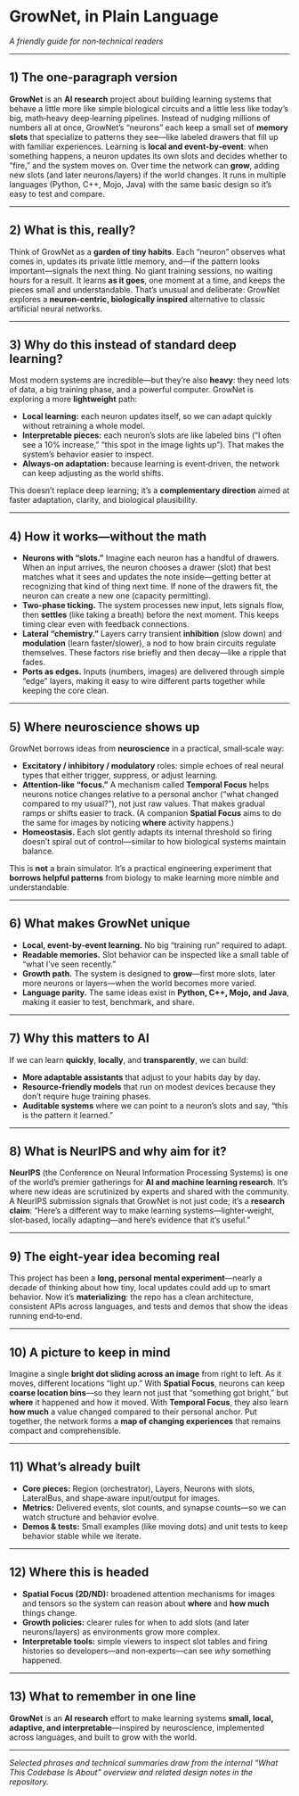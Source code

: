 # GrowNet, in Plain Language

*A friendly guide for non‑technical readers*

------

## 1) The one‑paragraph version

**GrowNet** is an **AI research** project about building learning systems that behave a little more like simple biological circuits and a little less like today’s big, math‑heavy deep‑learning pipelines. Instead of nudging millions of numbers all at once, GrowNet’s “neurons” each keep a small set of **memory slots** that specialize to patterns they see—like labeled drawers that fill up with familiar experiences. Learning is **local and event‑by‑event**: when something happens, a neuron updates its own slots and decides whether to “fire,” and the system moves on. Over time the network can **grow**, adding new slots (and later neurons/layers) if the world changes. It runs in multiple languages (Python, C++, Mojo, Java) with the same basic design so it’s easy to test and compare. 

------

## 2) What is this, really?

Think of GrowNet as a **garden of tiny habits**. Each “neuron” observes what comes in, updates its private little memory, and—if the pattern looks important—signals the next thing. No giant training sessions, no waiting hours for a result. It learns **as it goes**, one moment at a time, and keeps the pieces small and understandable. That’s unusual and deliberate: GrowNet explores a **neuron‑centric, biologically inspired** alternative to classic artificial neural networks. 

------

## 3) Why do this instead of standard deep learning?

Most modern systems are incredible—but they’re also **heavy**: they need lots of data, a big training phase, and a powerful computer. GrowNet is exploring a more **lightweight** path:

- **Local learning:** each neuron updates itself, so we can adapt quickly without retraining a whole model.
- **Interpretable pieces:** each neuron’s slots are like labeled bins (“I often see a 10% increase,” “this spot in the image lights up”). That makes the system’s behavior easier to inspect. 
- **Always‑on adaptation:** because learning is event‑driven, the network can keep adjusting as the world shifts.

This doesn’t replace deep learning; it’s a **complementary direction** aimed at faster adaptation, clarity, and biological plausibility.

------

## 4) How it works—without the math

- **Neurons with “slots.”** Imagine each neuron has a handful of drawers. When an input arrives, the neuron chooses a drawer (slot) that best matches what it sees and updates the note inside—getting better at recognizing that kind of thing next time. If none of the drawers fit, the neuron can create a new one (capacity permitting). 
- **Two‑phase ticking.** The system processes new input, lets signals flow, then **settles** (like taking a breath) before the next moment. This keeps timing clear even with feedback connections. 
- **Lateral “chemistry.”** Layers carry transient **inhibition** (slow down) and **modulation** (learn faster/slower), a nod to how brain circuits regulate themselves. These factors rise briefly and then decay—like a ripple that fades. 
- **Ports as edges.** Inputs (numbers, images) are delivered through simple “edge” layers, making it easy to wire different parts together while keeping the core clean. 

------

## 5) Where neuroscience shows up

GrowNet borrows ideas from **neuroscience** in a practical, small‑scale way:

- **Excitatory / inhibitory / modulatory** roles: simple echoes of real neural types that either trigger, suppress, or adjust learning. 
- **Attention‑like “focus.”** A mechanism called **Temporal Focus** helps neurons notice changes relative to a personal anchor (“what changed compared to my usual?”), not just raw values. That makes gradual ramps or shifts easier to track. (A companion **Spatial Focus** aims to do the same for images by noticing **where** activity happens.) 
- **Homeostasis.** Each slot gently adapts its internal threshold so firing doesn’t spiral out of control—similar to how biological systems maintain balance. 

This is **not** a brain simulator. It’s a practical engineering experiment that **borrows helpful patterns** from biology to make learning more nimble and understandable.

------

## 6) What makes GrowNet unique

- **Local, event‑by‑event learning.** No big “training run” required to adapt.
- **Readable memories.** Slot behavior can be inspected like a small table of “what I’ve seen recently.” 
- **Growth path.** The system is designed to **grow**—first more slots, later more neurons or layers—when the world becomes more varied.
- **Language parity.** The same ideas exist in **Python, C++, Mojo, and Java**, making it easier to test, benchmark, and share. 

------

## 7) Why this matters to AI

If we can learn **quickly**, **locally**, and **transparently**, we can build:

- **More adaptable assistants** that adjust to your habits day by day.
- **Resource‑friendly models** that run on modest devices because they don’t require huge training phases.
- **Auditable systems** where we can point to a neuron’s slots and say, “this is the pattern it learned.” 

------

## 8) What is NeurIPS and why aim for it?

**NeurIPS** (the Conference on Neural Information Processing Systems) is one of the world’s premier gatherings for **AI and machine learning research**. It’s where new ideas are scrutinized by experts and shared with the community. A NeurIPS submission signals that GrowNet is not just code; it’s a **research claim**: “Here’s a different way to make learning systems—lighter‑weight, slot‑based, locally adapting—and here’s evidence that it’s useful.”

------

## 9) The eight‑year idea becoming real

This project has been a **long, personal mental experiment**—nearly a decade of thinking about how tiny, local updates could add up to smart behavior. Now it’s **materializing**: the repo has a clean architecture, consistent APIs across languages, and tests and demos that show the ideas running end‑to‑end. 

------

## 10) A picture to keep in mind

Imagine a single **bright dot sliding across an image** from right to left. As it moves, different locations “light up.” With **Spatial Focus**, neurons can keep **coarse location bins**—so they learn not just that “something got bright,” but **where** it happened and how it moved. With **Temporal Focus**, they also learn **how much** a value changed compared to their personal anchor. Put together, the network forms a **map of changing experiences** that remains compact and comprehensible.

------

## 11) What’s already built

- **Core pieces:** Region (orchestrator), Layers, Neurons with slots, LateralBus, and shape‑aware input/output for images. 
- **Metrics:** Delivered events, slot counts, and synapse counts—so we can watch structure and behavior evolve. 
- **Demos & tests:** Small examples (like moving dots) and unit tests to keep behavior stable while we iterate. 

------

## 12) Where this is headed

- **Spatial Focus (2D/ND):** broadened attention mechanisms for images and tensors so the system can reason about **where** and **how much** things change.
- **Growth policies:** clearer rules for when to add slots (and later neurons/layers) as environments grow more complex.
- **Interpretable tools:** simple viewers to inspect slot tables and firing histories so developers—and non‑experts—can see *why* something happened.

------

## 13) What to remember in one line

**GrowNet** is an **AI research** effort to make learning systems **small, local, adaptive, and interpretable**—inspired by neuroscience, implemented across languages, and built to grow with the world. 

------

*Selected phrases and technical summaries draw from the internal “What This Codebase Is About” overview and related design notes in the repository.* 